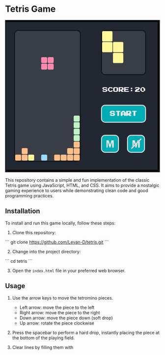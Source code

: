 # Tetris Game

![Tetris Game Screenshot](./screenshot.png)

This repository contains a simple and fun implementation of the classic Tetris game using JavaScript, HTML, and CSS. It aims to provide a nostalgic gaming experience to users while demonstrating clean code and good programming practices.

## Installation

To install and run this game locally, follow these steps:

1. Clone this repository:

\`\`\`
git clone https://github.com/Levan-D/tetris.git
\`\`\`

2. Change into the project directory:

\`\`\`
cd tetris
\`\`\`

3. Open the `index.html` file in your preferred web browser.

## Usage

1. Use the arrow keys to move the tetromino pieces.
    - Left arrow: move the piece to the left
    - Right arrow: move the piece to the right
    - Down arrow: move the piece down (soft drop)
    - Up arrow: rotate the piece clockwise

2. Press the spacebar to perform a hard drop, instantly placing the piece at the bottom of the playing field.

3. Clear lines by filling them with
